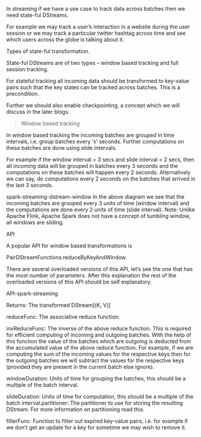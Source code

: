 In streaming if we have a use case to track data across batches then we need state-ful DStreams.

For example we may track a user’s interaction in a website during the user session or we may track a particular twitter hashtag across time and see which users across the globe is talking about it.

Types of state-ful transformation.

State-ful DStreams are of two types – window based tracking and full session tracking.

For stateful tracking all incoming data should be transformed to key-value pairs such that the key states can be tracked across batches. This is a precondition.

Further we should also enable checkpointing, a concept which we will discuss in the later blogs.

> Window based tracking

In window based tracking the incoming batches are grouped in time intervals, i.e. group batches every ‘x’ seconds. Further computations on these batches are done using slide intervals.

For example if the window interval = 3 secs and slide interval = 2 secs, then all incoming data will be grouped in batches every 3 seconds and the computations on these batches will happen every 2 seconds. Alternatively we can say, do computations every 2 seconds on the batches that arrived in the last 3 seconds.

spark-streaming-dstream-window
In the above diagram we see that the incoming batches are grouped every 3 units of time (window interval) and the computations are done every 2 units of time (slide interval).
Note: Unlike Apache Flink, Apache Spark does not have a concept of tumbling window, all windows are sliding.

API

A popular API for window based transformations is

PairDStreamFunctions.reduceByKeyAndWindow.

There are several overloaded versions of this API, let’s see the one that has the most number of parameters. After this explanation the rest of the overloaded versions of this API should be self explanatory.

API-spark-streaming

Returns: The transformed DStream[(K, V)]

reduceFunc: The associative reduce function.

invReduceFunc: The inverse of the above reduce function. This is required for efficient computing of incoming and outgoing batches. With the help of this function the value of the batches which are outgoing is deducted from the accumulated value of the above reduce function. For example, if we are computing the sum of the incoming values for the respective keys then for the outgoing batches we will subtract the values for the respective keys (provided they are present in the current batch else ignore).

windowDuration: Units of time for grouping the batches, this should be a multiple of the batch interval.

slideDuration: Units of time for computation, this should be a multiple of the batch interval.partitioner: The partitioner to use for storing the resulting DStream. For more information on partitioning read this.

filterFunc: Function to filter out expired key-value pairs, i.e. for example if we don’t get an update for a key for sometime we may wish to remove it.

